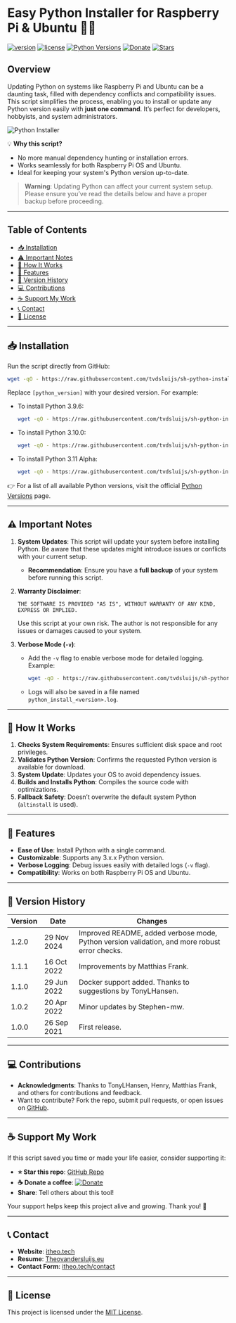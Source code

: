 # Easy Python Installer for Raspberry Pi & Ubuntu 🚀🐍

[![version](https://img.shields.io/badge/version-1.2.0-blue.svg)](https://github.com/tvdsluijs/sh-python-installer/releases)
[![license](https://img.shields.io/badge/license-MIT-green.svg)](https://choosealicense.com/licenses/mit/)
[![Python Versions](https://img.shields.io/badge/Python%20Versions-3.x.x-orange.svg)](https://www.python.org/doc/versions/)
[![Donate](https://img.shields.io/badge/Donate-Coffee%20Fund-brown.svg)](https://donorbox.org/tvdsluijs-github)
[![Stars](https://img.shields.io/github/stars/tvdsluijs/sh-python-installer.svg?style=social)](https://github.com/tvdsluijs/sh-python-installer)

## Overview

Updating Python on systems like Raspberry Pi and Ubuntu can be a daunting task, filled with dependency conflicts and compatibility issues. This script simplifies the process, enabling you to install or update any Python version easily with **just one command**. It’s perfect for developers, hobbyists, and system administrators.

![Python Installer](sh-python-installer.png)

💡 **Why this script?**
- No more manual dependency hunting or installation errors.
- Works seamlessly for both Raspberry Pi OS and Ubuntu.
- Ideal for keeping your system's Python version up-to-date.

> **Warning**: Updating Python can affect your current system setup. Please ensure you’ve read the details below and have a proper backup before proceeding.

---

## Table of Contents
- [📥 Installation](#-installation)
- [⚠️ Important Notes](#️-important-notes)
- [🔧 How It Works](#-how-it-works)
- [🌟 Features](#-features)
- [🚀 Version History](#-version-history)
- [💻 Contributions](#-contributions)
- [☕ Support My Work](#-support-my-work)
- [📞 Contact](#-contact)
- [📜 License](#-license)

---

## 📥 Installation

Run the script directly from GitHub:

```bash
wget -qO - https://raw.githubusercontent.com/tvdsluijs/sh-python-installer/main/python.sh | sudo bash -s [python_version]
```

Replace `[python_version]` with your desired version. For example:

- To install Python 3.9.6:
  ```bash
  wget -qO - https://raw.githubusercontent.com/tvdsluijs/sh-python-installer/main/python.sh | sudo bash -s 3.9.6
  ```
- To install Python 3.10.0:
  ```bash
  wget -qO - https://raw.githubusercontent.com/tvdsluijs/sh-python-installer/main/python.sh | sudo bash -s 3.10.0
  ```
- To install Python 3.11 Alpha:
  ```bash
  wget -qO - https://raw.githubusercontent.com/tvdsluijs/sh-python-installer/main/python.sh | sudo bash -s 3.11.0a1
  ```

👉 For a list of all available Python versions, visit the official [Python Versions](https://www.python.org/doc/versions/) page.

---

## ⚠️ Important Notes

1. **System Updates**:
   This script will update your system before installing Python. Be aware that these updates might introduce issues or conflicts with your current setup.
   - **Recommendation**: Ensure you have a **full backup** of your system before running this script.

2. **Warranty Disclaimer**:
   ```
   THE SOFTWARE IS PROVIDED "AS IS", WITHOUT WARRANTY OF ANY KIND, EXPRESS OR IMPLIED.
   ```
   Use this script at your own risk. The author is not responsible for any issues or damages caused to your system.

3. **Verbose Mode (`-v`)**:
   - Add the `-v` flag to enable verbose mode for detailed logging. Example:
     ```bash
     wget -qO - https://raw.githubusercontent.com/tvdsluijs/sh-python-installer/main/python.sh | sudo bash -s 3.10.0 -v
     ```
   - Logs will also be saved in a file named `python_install_<version>.log`.

---

## 🔧 How It Works

1. **Checks System Requirements**: Ensures sufficient disk space and root privileges.
2. **Validates Python Version**: Confirms the requested Python version is available for download.
3. **System Update**: Updates your OS to avoid dependency issues.
4. **Builds and Installs Python**: Compiles the source code with optimizations.
5. **Fallback Safety**: Doesn’t overwrite the default system Python (`altinstall` is used).

---

## 🌟 Features

- **Ease of Use**: Install Python with a single command.
- **Customizable**: Supports any 3.x.x Python version.
- **Verbose Logging**: Debug issues easily with detailed logs (`-v` flag).
- **Compatibility**: Works on both Raspberry Pi OS and Ubuntu.

---

## 🚀 Version History

| Version | Date        | Changes                                                                                      |
|---------|-------------|----------------------------------------------------------------------------------------------|
| 1.2.0   | 29 Nov 2024 | Improved README, added verbose mode, Python version validation, and more robust error checks. |
| 1.1.1   | 16 Oct 2022 | Improvements by Matthias Frank.                                                              |
| 1.1.0   | 29 Jun 2022 | Docker support added. Thanks to suggestions by TonyLHansen.                                  |
| 1.0.2   | 20 Apr 2022 | Minor updates by Stephen-mw.                                                                 |
| 1.0.0   | 26 Sep 2021 | First release.                                                                               |

---

## 💻 Contributions

- **Acknowledgments**: Thanks to TonyLHansen, Henry, Matthias Frank, and others for contributions and feedback.
- Want to contribute? Fork the repo, submit pull requests, or open issues on [GitHub](https://github.com/tvdsluijs/sh-python-installer).

---

## ☕ Support My Work

If this script saved you time or made your life easier, consider supporting it:

- **⭐ Star this repo**: [GitHub Repo](https://github.com/tvdsluijs/sh-python-installer)
- **☕ Donate a coffee**: [![Donate](https://img.shields.io/badge/Donate-Coffee%20Fund-brown.svg)](https://donorbox.org/tvdsluijs-github)
- **Share**: Tell others about this tool!

Your support helps keep this project alive and growing. Thank you! 🙏

---

## 📞 Contact

- **Website**: [itheo.tech](https://itheo.tech)
- **Resume**: [Theovandersluijs.eu](https://theovandersluijs.eu)
- **Contact Form**: [itheo.tech/contact](https://itheo.tech/contact)

---

## 📜 License

This project is licensed under the [MIT License](https://choosealicense.com/licenses/mit/).
